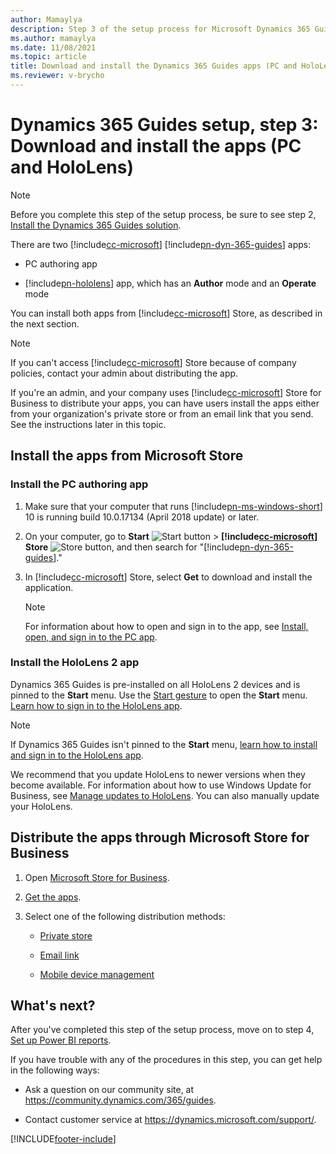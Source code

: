 ```yaml
---
author: Mamaylya
description: Step 3 of the setup process for Microsoft Dynamics 365 Guides. In this step, you download and install the PC and HoloLens apps.
ms.author: mamaylya
ms.date: 11/08/2021
ms.topic: article
title: Download and install the Dynamics 365 Guides apps (PC and HoloLens)
ms.reviewer: v-brycho
---
```


# Dynamics 365 Guides setup, step 3: Download and install the apps (PC and HoloLens)

> [!NOTE]
> Before you complete this step of the setup process, be sure to see step 2, [Install the Dynamics 365 Guides solution](setup-step-two.md).

There are two [!include[cc-microsoft](../includes/cc-microsoft.md)] [!include[pn-dyn-365-guides](../includes/pn-dyn-365-guides.md)] apps:

- PC authoring app

- [!include[pn-hololens](../includes/pn-hololens.md)] app, which has an **Author** mode and an **Operate** mode

You can install both apps from [!include[cc-microsoft](../includes/cc-microsoft.md)] Store, as described in the next section.

> [!NOTE]
> If you can't access [!include[cc-microsoft](../includes/cc-microsoft.md)] Store because of company policies, contact your admin about distributing the app.

If you're an admin, and your company uses [!include[cc-microsoft](../includes/cc-microsoft.md)] Store for Business to distribute your apps, you can have users install the apps either from your organization's private store or from an email link that you send. See the instructions later in this topic.

## Install the apps from Microsoft Store

### Install the PC authoring app

1. Make sure that your computer that runs [!include[pn-ms-windows-short](../includes/pn-ms-windows-short.md)] 10 is running build 10.0.17134 (April 2018 update) or later.

2. On your computer, go to **Start** ![Start button](media/windows-button.png "Start button") \> **[!include[cc-microsoft](../includes/cc-microsoft.md)] Store** ![Store button](media/store-button.png "Store button"), and then search for "[!include[pn-dyn-365-guides](../includes/pn-dyn-365-guides.md)]."

3. In [!include[cc-microsoft](../includes/cc-microsoft.md)] Store, select **Get** to download and install the application.

    > [!NOTE]
    > For information about how to open and sign in to the app, see [Install, open, and sign in to the PC app](install-sign-in-pc-app.md).

### Install the HoloLens 2 app

Dynamics 365 Guides is pre-installed on all HoloLens 2 devices and is pinned to the **Start** menu. Use the [Start gesture](operator-gestures-HL2.md) to open the **Start** menu. [Learn how to sign in to the HoloLens app](hololens-app-install-sign-in.md).

> [!NOTE]
> If Dynamics 365 Guides isn't pinned to the **Start** menu, [learn how to install and sign in to the HoloLens app](hololens-app-install-sign-in.md). 

We recommend that you update HoloLens to newer versions when they become available. For information about how to use Windows Update for Business, see [Manage updates to HoloLens](/hololens/hololens-update-hololen). You can also manually update your HoloLens. 

## Distribute the apps through Microsoft Store for Business

1. Open [Microsoft Store for Business](https://businessstore.microsoft.com/store).

2. [Get the apps](/microsoft-store/acquire-apps-microsoft-store-for-business).

3. Select one of the following distribution methods:

    - [Private store](/microsoft-store/distribute-apps-from-your-private-store)

    - [Email link](/microsoft-store/assign-apps-to-employees)

    - [Mobile device management](/microsoft-store/configure-mdm-provider-microsoft-store-for-business)

## What's next?

After you've completed this step of the setup process, move on to step 4, [Set up Power BI reports](setup-step-four.md).

If you have trouble with any of the procedures in this step, you can get help in the following ways:

- Ask a question on our community site, at <https://community.dynamics.com/365/guides>.

- Contact customer service at <https://dynamics.microsoft.com/support/>.


[!INCLUDE[footer-include](../includes/footer-banner.md)]

